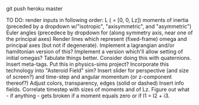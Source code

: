 git push heroku master

TO DO:
render inputs in following order:
    L ( = [0, 0, Lz])
    moments of inertia (preceded by a dropdown w/"isotropic", "axisymmetric", and "asymmetric")
    Euler angles (precedece by dropdown for (along symmetry axis, near one of the principal axes)
Render lines which represent (fixed-frame) omega and principal axes (but not if degenerate).
Implement a lagrangian and/or hamiltonian version of this?
Implement a version which'll allow setting of initial omegas?
Tabulate things better.
Consider doing this with quaternions.
Insert meta-tags.
Put this in physics-sims project?
Incorporate this technology into "Asteroid Field" sim?
Insert slider for perspective (and size of screen?) and time-step and angular momentum (or z-component thereof?)
Adjust colors, transparency, edges (solid or dashed)
Insert info fields.
Correlate timestep with sizes of moments and of Lz.
Figure out what - if anything - gets broken if a moment equals zero or if I1 = I2 + i3.
